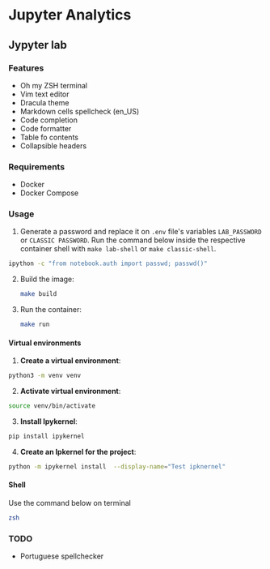 # Jupyter Analytics

## Jypyter lab

### Features

- Oh my ZSH terminal
- Vim text editor
- Dracula theme
- Markdown cells spellcheck (en_US)
- Code completion
- Code formatter
- Table fo contents
- Collapsible headers

### Requirements

- Docker
- Docker Compose

### Usage

1. Generate a password and replace it on `.env` file's variables `LAB_PASSWORD` or `CLASSIC PASSWORD`. Run the command below inside the respective container shell with `make lab-shell` or `make classic-shell`.

```sh
ipython -c "from notebook.auth import passwd; passwd()"
```

2. Build the image:
   ```sh
   make build
   ```
3. Run the container:
   ```sh
   make run
   ```

#### Virtual environments

1. **Create a virtual environment**:

```sh
python3 -m venv venv
```

2. **Activate virtual environment**:

```sh
source venv/bin/activate
```

3. **Install Ipykernel**:

```sh
pip install ipykernel
```

4. **Create an Ipkernel for the project**:

```sh
python -m ipykernel install  --display-name="Test ipknernel"
```

#### Shell

Use the command below on terminal

```sh
zsh
```

### TODO

- Portuguese spellchecker
